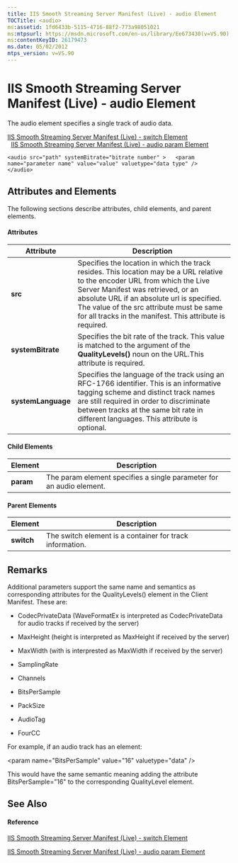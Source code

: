 ```yaml
---
title: IIS Smooth Streaming Server Manifest (Live) - audio Element
TOCTitle: <audio>
ms:assetid: 1fd6433b-5115-4716-88f2-773a98051021
ms:mtpsurl: https://msdn.microsoft.com/en-us/library/Ee673430(v=VS.90)
ms:contentKeyID: 26179473
ms.date: 05/02/2012
mtps_version: v=VS.90
---
```


# IIS Smooth Streaming Server Manifest (Live) - audio Element

The audio element specifies a single track of audio data.

[IIS Smooth Streaming Server Manifest (Live) - switch Element](iis-smooth-streaming-server-manifest-live-switch-element.md)  
  [IIS Smooth Streaming Server Manifest (Live) - audio param Element](iis-smooth-streaming-server-manifest-live-audio-param-element.md)  

    <audio src="path" systemBitrate="bitrate number" >   <param name="parameter name" value="value" valuetype="data type" />
    </audio>

## Attributes and Elements

The following sections describe attributes, child elements, and parent elements.

#### Attributes

|Attribute|Description|
|--- |--- |
|**src**|Specifies the location in which the track resides. This location may be a URL relative to the encoder URL from which the Live Server Manifest was retrieved, or an absolute URL if an absolute url is specified. The value of the src attribute must be same for all tracks in the manifest. This attribute is required.|
|**systemBitrate**|Specifies the bit rate of the track. This value is matched to the argument of the **QualityLevels()** noun on the URL.This attribute is required.|
|**systemLanguage**|Specifies the language of the track using an RFC-1766 identifier. This is an informative tagging scheme and distinct track names are still required in order to discriminate between tracks at the same bit rate in different languages. This attribute is optional.|


#### Child Elements

|Element|Description|
|--- |--- |
|**param**|The param element specifies a single parameter for an audio element.|

#### Parent Elements

|Element|Description|
|--- |--- |
|**switch**|The switch element is a container for track information.|

## Remarks

Additional parameters support the same name and semantics as corresponding attributes for the QualityLevels() element in the Client Manifest. These are:

  - CodecPrivateData (WaveFormatEx is interpreted as CodecPrivateData for audio tracks if received by the server)

  - MaxHeight (height is interpreted as MaxHeight if received by the server)

  - MaxWidth (with is interprested as MaxWidth if received by the server)

  - SamplingRate

  - Channels

  - BitsPerSample

  - PackSize

  - AudioTag

  - FourCC

For example, if an audio track has an element:

\<param name="BitsPerSample" value="16" valuetype="data" /\>

This would have the same semantic meaning adding the attribute BitsPerSample="16" to the corresponding QualityLevel element.

## See Also

#### Reference

[IIS Smooth Streaming Server Manifest (Live) - switch Element](iis-smooth-streaming-server-manifest-live-switch-element.md)

[IIS Smooth Streaming Server Manifest (Live) - audio param Element](iis-smooth-streaming-server-manifest-live-audio-param-element.md)

